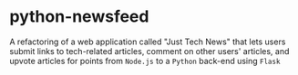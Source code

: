 # python-newsfeed
A refactoring of a web application called "Just Tech News" that lets users submit links to tech-related articles, comment on other users' articles, and upvote articles for points from `Node.js` to a `Python` back-end using `Flask`
